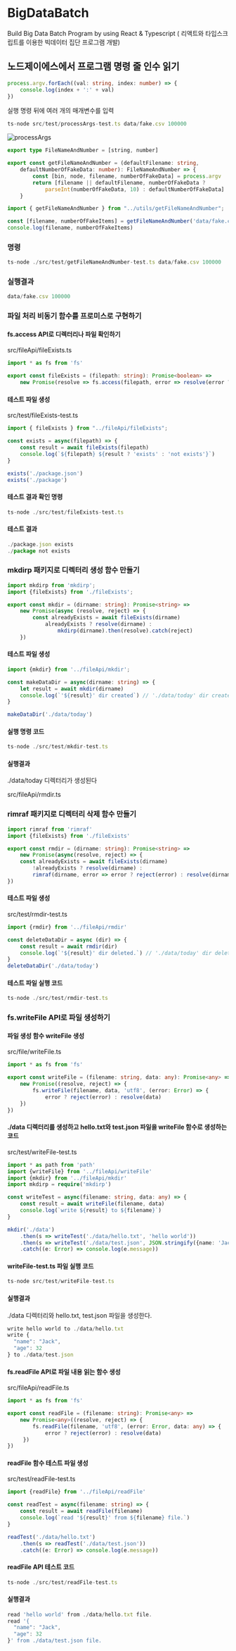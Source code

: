 # BigDataBatch
Build Big Data Batch Program by using React &amp; Typescript ( 리액트와 타입스크립트를 이용한 빅데이터 집단 프로그램 개발)

## 노드제이에스에서 프로그램 명령 줄 인수 읽기

```typescript
process.argv.forEach((val: string, index: number) => {
    console.log(index + ':' + val)
})
```

실행 명령 뒤에 여러 개의 매개변수를 입력
```typescript
ts-node src/test/processArgs-test.ts data/fake.csv 100000
```

![processArgs](https://user-images.githubusercontent.com/58906858/141070644-365c1a57-7dd0-4a19-8856-384119662fa1.png)

```typescript
export type FileNameAndNumber = [string, number]

export const getFileNameAndNumber = (defaultFilename: string,
    defaultNumberOfFakeData: number): FileNameAndNumber => {
        const [bin, node, filename, numberOfFakeData] = process.argv
        return [filename || defaultFilename, numberOfFakeData ?
            parseInt(numberOfFakeData, 10) : defaultNumberOfFakeData]
    }
```

```typescript
import { getFileNameAndNumber } from "../utils/getFileNameAndNumber";

const [filename, numberOfFakeItems] = getFileNameAndNumber('data/fake.csv', 100000)
console.log(filename, numberOfFakeItems)
```

### 명령
```typescript
ts-node ./src/test/getFileNameAndNumber-test.ts data/fake.csv 100000
```

### 실행결과
```typescript
data/fake.csv 100000
```

### 파일 처리 비동기 함수를 프로미스로 구현하기

#### fs.access API로 디렉터리나 파일 확인하기

src/fileApi/fileExists.ts
```typescript
import * as fs from 'fs'

export const fileExists = (filepath: string): Promise<boolean> => 
    new Promise(resolve => fs.access(filepath, error => resolve(error ? false : true)))

```
#### 테스트 파일 생성
src/test/fileExists-test.ts
```typescript
import { fileExists } from "../fileApi/fileExists";

const exists = async(filepath) => {
    const result = await fileExists(filepath)
    console.log(`${filepath} ${result ? 'exists' : 'not exists'}`)
}

exists('./package.json')
exists('./package')
```

#### 테스트 결과 확인 명령
```typescript 
ts-node ./src/test/fileExists-test.ts 
```

#### 테스트 결과
```typescript
./package.json exists
./package not exists
```

### mkdirp 패키지로 디렉터리 생성 함수 만들기
```typescript
import mkdirp from 'mkdirp';
import {fileExists} from './fileExists';

export const mkdir = (dirname: string): Promise<string> =>
    new Promise(async (resolve, reject) => {
        const alreadyExists = await fileExists(dirname)
            alreadyExists ? resolve(dirname) : 
                mkdirp(dirname).then(resolve).catch(reject)
    })
```

#### 테스트 파일 생성
```typescript
import {mkdir} from '../fileApi/mkdir';

const makeDataDir = async(dirname: string) => {
    let result = await mkdir(dirname)
    console.log(`'${result}' dir created`) // './data/today' dir created
}

makeDataDir('./data/today')
```

#### 실행 명령 코드
```typescript
ts-node ./src/test/mkdir-test.ts   
```

#### 실행결과

./data/today 디렉터리가 생성된다

src/fileApi/rmdir.ts
### rimraf 패키지로 디렉터리 삭제 함수 만들기
```typescript
import rimraf from 'rimraf'
import {fileExists} from './fileExists'

export const rmdir = (dirname: string): Promise<string> =>
    new Promise(async(resolve, reject) => {
    const alreadyExists = await fileExists(dirname)
        !alreadyExists ? resolve(dirname) : 
        rimraf(dirname, error => error ? reject(error) : resolve(dirname))
})
```
#### 테스트 파일 생성
src/test/rmdir-test.ts
```typescript
import {rmdir} from '../fileApi/rmdir'

const deleteDataDir = async (dir) => {
    const result = await rmdir(dir)
    console.log(`'${result}' dir deleted.`) // './data/today' dir deleted.
}
deleteDataDir('./data/today')
```

#### 테스트 파일 실행 코드
```typescript
ts-node ./src/test/rmdir-test.ts
```

### fs.writeFile API로 파일 생성하기

#### 파일 생성 함수 writeFile 생성

src/file/writeFile.ts
```typescript
import * as fs from 'fs'

export const writeFile = (filename: string, data: any): Promise<any> =>
    new Promise((resolve, reject) => {
        fs.writeFile(filename, data, 'utf8', (error: Error) => {
            error ? reject(error) : resolve(data)
    })
})
```

#### ./data 디렉터리를 생성하고 hello.txt와 test.json 파일을 writeFile 함수로 생성하는 코드

src/test/writeFile-test.ts
```typescript
import * as path from 'path'
import {writeFile} from '../fileApi/writeFile'
import {mkdir} from '../fileApi/mkdir'
import mkdirp = require('mkdirp')

const writeTest = async(filename: string, data: any) => {
    const result = await writeFile(filename, data)
    console.log(`write ${result} to ${filename}`)
}

mkdir('./data')
    .then(s => writeTest('./data/hello.txt', 'hello world'))
    .then(s => writeTest('./data/test.json', JSON.stringify({name: 'Jack', age: 32}, null, 2)))
    .catch((e: Error) => console.log(e.message))
```

#### writeFile-test.ts 파일 실행 코드
```typescript
ts-node src/test/writeFile-test.ts
```

#### 실행결과
./data 디렉터리와 hello.txt, test.json 파일을 생성한다.
```typescript
write hello world to ./data/hello.txt
write {
  "name": "Jack",
  "age": 32
} to ./data/test.json
```

#### fs.readFile API로 파일 내용 읽는 함수 생성

src/fileApi/readFile.ts
```typescript
import * as fs from 'fs'

export const readFile = (filename: string): Promise<any> => 
    new Promise<any>((resolve, reject) => {
        fs.readFile(filename, 'utf8', (error: Error, data: any) => {
            error ? reject(error) : resolve(data)
     })
})
```

#### readFile 함수 테스트 파일 생성

src/test/readFile-test.ts
```typescript
import {readFile} from '../fileApi/readFile'

const readTest = async(filename: string) => {
    const result = await readFile(filename)
    console.log(`read '${result}' from ${filename} file.`)
}

readTest('./data/hello.txt')
    .then(s => readTest('./data/test.json'))
    .catch((e: Error) => console.log(e.message))
```

#### readFile API 테스트 코드
```typescript
ts-node ./src/test/readFile-test.ts
```

#### 실행결과
```typescript
read 'hello world' from ./data/hello.txt file.
read '{
  "name": "Jack",
  "age": 32
}' from ./data/test.json file.
```


